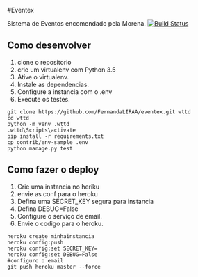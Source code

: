 #Eventex

Sistema de Eventos encomendado pela Morena.
[![Build Status](https://travis-ci.org/FernandaLIRAA/eventex.svg?branch=master)](https://travis-ci.org/FernandaLIRAA/eventex)

## Como desenvolver

1. clone o repositorio
2. crie um virtualenv com Python 3.5
3. Ative o virtualenv.
4. Instale as dependencias.
5. Configure a instancia com o .env
6. Execute os testes.

````console
git clone https://github.com/FernandaLIRAA/eventex.git wttd
cd wttd
python -m venv .wttd
.wttd\Scripts\activate
pip install -r requirements.txt
cp contrib/env-sample .env
python manage.py test

````

## Como fazer o deploy

1. Crie uma instancia no heriku
2. envie as conf para o heroku
3. Defina uma SECRET_KEY segura para instancia
4. Defina DEBUG=False
5. Configure o serviço de email.
6. Envie o codigo para o heroku.

````console
heroku create minhainstancia
heroku config:push
heroku config:set SECRET_KEY=
heroku config:set DEBUG=False
#configuro o email
git push heroku master --force
````